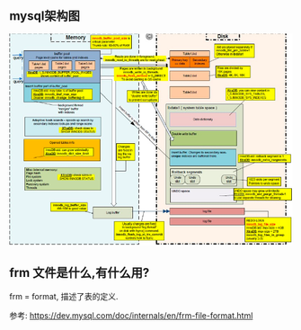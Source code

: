 ## mysql架构图

![mysql架构图](mysql架构图.png)

## frm 文件是什么,有什么用?

frm = format, 描述了表的定义.

参考: https://dev.mysql.com/doc/internals/en/frm-file-format.html

